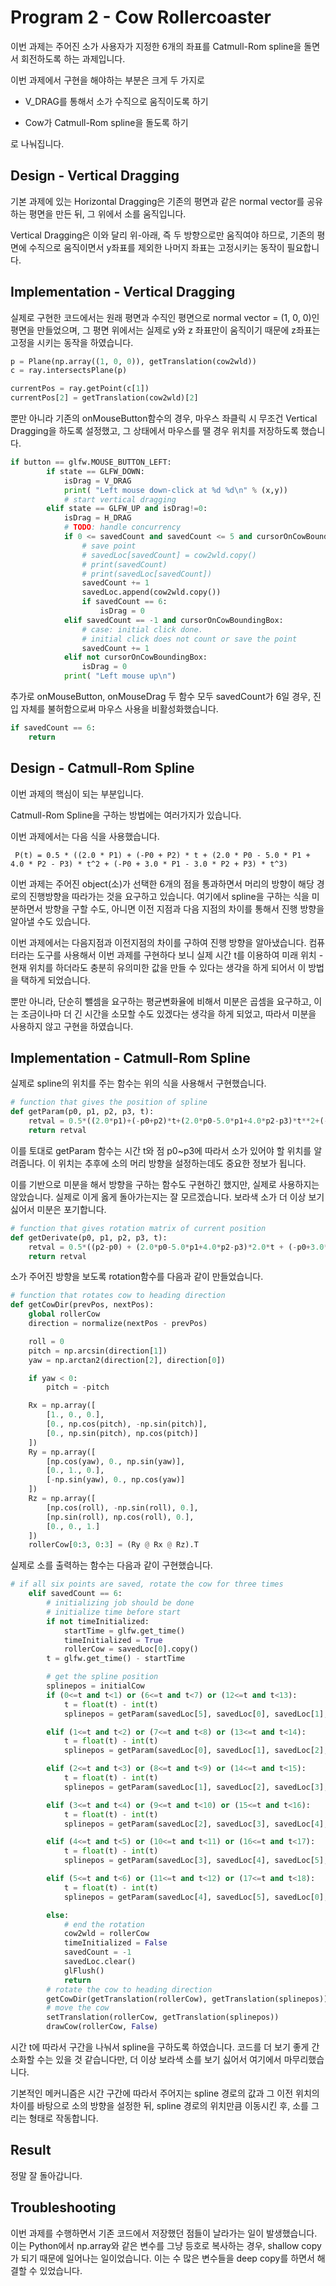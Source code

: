 # Program 2 - Cow Rollercoaster

이번 과제는 주어진 소가 사용자가 지정한 6개의 좌표를 Catmull-Rom spline을 돌면서 회전하도록 하는 과제입니다.

이번 과제에서 구현을 해야하는 부분은 크게 두 가지로

 * V_DRAG를 통해서 소가 수직으로 움직이도록 하기

 * Cow가 Catmull-Rom spline을 돌도록 하기

로 나눠집니다.

## Design - Vertical Dragging

기본 과제에 있는 Horizontal Dragging은 기존의 평면과 같은 normal vector를 공유하는 평면을 만든 뒤, 그 위에서 소를 움직입니다.

Vertical Dragging은 이와 달리 위-아래, 즉 두 방향으로만 움직여야 하므로, 기존의 평면에 수직으로 움직이면서 y좌표를 제외한 나머지 좌표는 고정시키는 동작이 필요합니다.

## Implementation - Vertical Dragging

실제로 구현한 코드에서는 원래 평면과 수직인 평면으로 normal vector = (1, 0, 0)인 평면을 만들었으며, 그 평면 위에서는 실제로 y와 z 좌표만이 움직이기 때문에 z좌표는 고정을 시키는 동작을 하였습니다.

``` python
p = Plane(np.array((1, 0, 0)), getTranslation(cow2wld))
c = ray.intersectsPlane(p)

currentPos = ray.getPoint(c[1])
currentPos[2] = getTranslation(cow2wld)[2]
```

뿐만 아니라 기존의 onMouseButton함수의 경우, 마우스 좌클릭 시 무조건 Vertical Dragging을 하도록 설정했고, 그 상태에서 마우스를 땔 경우 위치를 저장하도록 했습니다.

``` python
if button == glfw.MOUSE_BUTTON_LEFT:
        if state == GLFW_DOWN:
            isDrag = V_DRAG
            print( "Left mouse down-click at %d %d\n" % (x,y))
            # start vertical dragging
        elif state == GLFW_UP and isDrag!=0:
            isDrag = H_DRAG
            # TODO: handle concurrency
            if 0 <= savedCount and savedCount <= 5 and cursorOnCowBoundingBox:
                # save point
                # savedLoc[savedCount] = cow2wld.copy()
                # print(savedCount)
                # print(savedLoc[savedCount])
                savedCount += 1
                savedLoc.append(cow2wld.copy())
                if savedCount == 6:
                    isDrag = 0
            elif savedCount == -1 and cursorOnCowBoundingBox:
                # case: initial click done.
                # initial click does not count or save the point
                savedCount += 1
            elif not cursorOnCowBoundingBox:
                isDrag = 0
            print( "Left mouse up\n")
```

추가로 onMouseButton, onMouseDrag 두 함수 모두 savedCount가 6일 경우, 진입 자체를 불허함으로써 마우스 사용을 비활성화했습니다.

``` python
if savedCount == 6:
    return
```

## Design - Catmull-Rom Spline

이번 과제의 핵심이 되는 부분입니다.

Catmull-Rom Spline을 구하는 방법에는 여러가지가 있습니다.

이번 과제에서는 다음 식을 사용했습니다.

```
 P(t) = 0.5 * ((2.0 * P1) + (-P0 + P2) * t + (2.0 * P0 - 5.0 * P1 + 4.0 * P2 - P3) * t^2 + (-P0 + 3.0 * P1 - 3.0 * P2 + P3) * t^3)
```

이번 과제는 주어진 object(소)가 선택한 6개의 점을 통과하면서 머리의 방향이 해당 경로의 진행방향을 따라가는 것을 요구하고 있습니다. 여기에서 spline을 구하는 식을 미분하면서 방향을 구할 수도, 아니면 이전 지점과 다음 지점의 차이를 통해서 진행 방향을 알아낼 수도 있습니다.

이번 과제에서는 다음지점과 이전지점의 차이를 구하여 진행 방향을 알아냈습니다. 컴퓨터라는 도구를 사용해서 이번 과제를 구현하다 보니 실제 시간 t를 이용하여 미래 위치 - 현재 위치를 하더라도 충분히 유의미한 값을 만들 수 있다는 생각을 하게 되어서 이 방법을 택하게 되었습니다.

뿐만 아니라, 단순히 뺄셈을 요구하는 평균변화율에 비해서 미분은 곱셈을 요구하고, 이는 조금이나마 더 긴 시간을 소모할 수도 있겠다는 생각을 하게 되었고, 따라서 미분을 사용하지 않고 구현을 하였습니다.

## Implementation - Catmull-Rom Spline

실제로 spline의 위치를 주는 함수는 위의 식을 사용해서 구현했습니다.

``` python
# function that gives the position of spline
def getParam(p0, p1, p2, p3, t):
    retval = 0.5*((2.0*p1)+(-p0+p2)*t+(2.0*p0-5.0*p1+4.0*p2-p3)*t**2+(-p0+3.0*p1-3.0*p2+p3)*t**3)
    return retval
```

이를 토대로 getParam 함수는 시간 t와 점 p0~p3에 따라서 소가 있어야 할 위치를 알려줍니다.
이 위치는 추후에 소의 머리 방향을 설정하는데도 중요한 정보가 됩니다.


이를 기반으로 미분을 해서 방향을 구하는 함수도 구현하긴 했지만, 실제로 사용하지는 않았습니다.
실제로 이게 옳게 돌아가는지는 잘 모르겠습니다. 보라색 소가 더 이상 보기 싫어서 미분은 포기합니다.
``` python
# function that gives rotation matrix of current position
def getDerivate(p0, p1, p2, p3, t):
    retval = 0.5*((p2-p0) + (2.0*p0-5.0*p1+4.0*p2-p3)*2.0*t + (-p0+3.0*p1-3.0*p2+p3)*3.0*t**2)
    return retval
```


소가 주어진 방향을 보도록 rotation함수를 다음과 같이 만들었습니다.
``` python
# function that rotates cow to heading direction
def getCowDir(prevPos, nextPos):
    global rollerCow
    direction = normalize(nextPos - prevPos)

    roll = 0
    pitch = np.arcsin(direction[1])
    yaw = np.arctan2(direction[2], direction[0])

    if yaw < 0:
        pitch = -pitch

    Rx = np.array([
        [1., 0., 0.],
        [0., np.cos(pitch), -np.sin(pitch)],
        [0., np.sin(pitch), np.cos(pitch)]
    ])
    Ry = np.array([
        [np.cos(yaw), 0., np.sin(yaw)],
        [0., 1., 0.],
        [-np.sin(yaw), 0., np.cos(yaw)]
    ])
    Rz = np.array([
        [np.cos(roll), -np.sin(roll), 0.],
        [np.sin(roll), np.cos(roll), 0.],
        [0., 0., 1.]
    ])
    rollerCow[0:3, 0:3] = (Ry @ Rx @ Rz).T
```

실제로 소를 출력하는 함수는 다음과 같이 구현했습니다.

``` python
# if all six points are saved, rotate the cow for three times
    elif savedCount == 6:
        # initializing job should be done
        # initialize time before start
        if not timeInitialized:
            startTime = glfw.get_time()
            timeInitialized = True
            rollerCow = savedLoc[0].copy()
        t = glfw.get_time() - startTime

        # get the spline position
        splinepos = initialCow
        if (0<=t and t<1) or (6<=t and t<7) or (12<=t and t<13):
            t = float(t) - int(t)
            splinepos = getParam(savedLoc[5], savedLoc[0], savedLoc[1], savedLoc[2], t)

        elif (1<=t and t<2) or (7<=t and t<8) or (13<=t and t<14):
            t = float(t) - int(t)
            splinepos = getParam(savedLoc[0], savedLoc[1], savedLoc[2], savedLoc[3], t)

        elif (2<=t and t<3) or (8<=t and t<9) or (14<=t and t<15):
            t = float(t) - int(t)
            splinepos = getParam(savedLoc[1], savedLoc[2], savedLoc[3], savedLoc[4], t)

        elif (3<=t and t<4) or (9<=t and t<10) or (15<=t and t<16):
            t = float(t) - int(t)
            splinepos = getParam(savedLoc[2], savedLoc[3], savedLoc[4], savedLoc[5], t)

        elif (4<=t and t<5) or (10<=t and t<11) or (16<=t and t<17):
            t = float(t) - int(t)
            splinepos = getParam(savedLoc[3], savedLoc[4], savedLoc[5], savedLoc[0], t)

        elif (5<=t and t<6) or (11<=t and t<12) or (17<=t and t<18):
            t = float(t) - int(t)
            splinepos = getParam(savedLoc[4], savedLoc[5], savedLoc[0], savedLoc[1], t)

        else:
            # end the rotation
            cow2wld = rollerCow
            timeInitialized = False
            savedCount = -1
            savedLoc.clear()
            glFlush()
            return
        # rotate the cow to heading direction
        getCowDir(getTranslation(rollerCow), getTranslation(splinepos))
        # move the cow
        setTranslation(rollerCow, getTranslation(splinepos))
        drawCow(rollerCow, False)
```
시간 t에 따라서 구간을 나눠서 spline을 구하도록 하였습니다. 코드를 더 보기 좋게 간소화할 수는 있을 것 같습니다만, 더 이상 보라색 소를 보기 싫어서 여기에서 마무리했습니다.

기본적인 메커니즘은 시간 구간에 따라서 주어지는 spline 경로의 값과 그 이전 위치의 차이를 바탕으로 소의 방향을 설정한 뒤, spline 경로의 위치만큼 이동시킨 후, 소를 그리는 형태로 작동합니다.

## Result

정말 잘 돌아갑니다.

## Troubleshooting

이번 과제를 수행하면서 기존 코드에서 저장했던 점들이 날라가는 일이 발생했습니다. 이는 Python에서 np.array와 같은 변수를 그냥 등호로 복사하는 경우, shallow copy가 되기 때문에 일어나는 일이었습니다. 이는 수 많은 변수들을 deep copy를 하면서 해결할 수 있었습니다.
